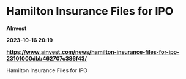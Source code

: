# Hamilton Insurance Files for IPO
**AInvest**

**2023-10-16 20:19**

**https://www.ainvest.com/news/hamilton-insurance-files-for-ipo-23101000dbb462707c386f43/**

Hamilton Insurance Files for IPO